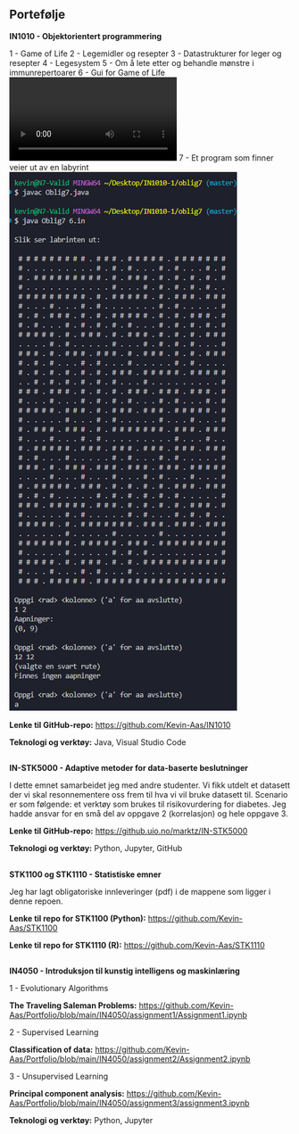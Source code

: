 ## Portefølje 

**IN1010 - Objektorientert programmering**

1 - Game of Life
2 - Legemidler og resepter 
3 - Datastrukturer for leger og resepter
4 - Legesystem
5 - Om å lete etter og behandle mønstre i immunrepertoarer
6 - Gui for Game of Life 
<video controls src="Etc/oblig6_IN1010.mp4" title="Title"></video>
7 - Et program som finner veier ut av en labyrint
![alt text](Etc/oblig7_IN1010.png)

__Lenke til GitHub-repo:__ https://github.com/Kevin-Aas/IN1010

__Teknologi og verktøy:__ Java, Visual Studio Code

##

**IN-STK5000 - Adaptive metoder for data-baserte beslutninger**

I dette emnet samarbeidet jeg med andre studenter. Vi fikk utdelt et datasett der vi skal resonnementere oss frem til hva vi vil bruke datasett til. 
Scenario er som følgende: et verktøy som brukes til risikovurdering for diabetes. Jeg hadde ansvar for en små del av oppgave 2 (korrelasjon) og hele oppgave 3. 

__Lenke til GitHub-repo:__ https://github.uio.no/marktz/IN-STK5000

__Teknologi og verktøy:__ Python, Jupyter, GitHub

## 

**STK1100 og STK1110 - Statistiske emner** 

Jeg har lagt obligatoriske innleveringer (pdf) i de mappene som ligger i denne repoen.

__Lenke til repo for STK1100 (Python):__ https://github.com/Kevin-Aas/STK1100

__Lenke til repo for STK1110 (R):__ https://github.com/Kevin-Aas/STK1110

##

**IN4050 - Introduksjon til kunstig intelligens og maskinlæring** 

1 - Evolutionary Algorithms 

__The Traveling Saleman Problems:__ https://github.com/Kevin-Aas/Portfolio/blob/main/IN4050/assignment1/Assignment1.ipynb

2 - Supervised Learning 

__Classification of data:__ https://github.com/Kevin-Aas/Portfolio/blob/main/IN4050/assignment2/Assignment2.ipynb

3 - Unsupervised Learning

__Principal component analysis:__ https://github.com/Kevin-Aas/Portfolio/blob/main/IN4050/assignment3/assignment3.ipynb

__Teknologi og verktøy:__ Python, Jupyter


